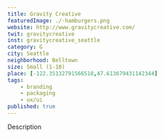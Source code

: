 ```yaml
---
title: Gravity Creative
featuredImage: ./-hamburgers.png
website: http://www.gravitycreative.com/
twit: gravitycreative
inst: gravitycreative_seattle
category: G
city: Seattle
neighborhood: Belltown
size: Small (1-10)
place: [-122.35132791566518,47.613679431142344]
tags:
    - branding
    - packaging
    - ux/ui
published: true
---
```


Description

